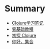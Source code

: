 # Summary

* [Clojure学习笔记](README.md)
* [零基础教程](notes/based-tutorial.md)
* [初探 Clojure](notes/first-exploration.md)
* [你好，集合](notes/hi-collections.md)
